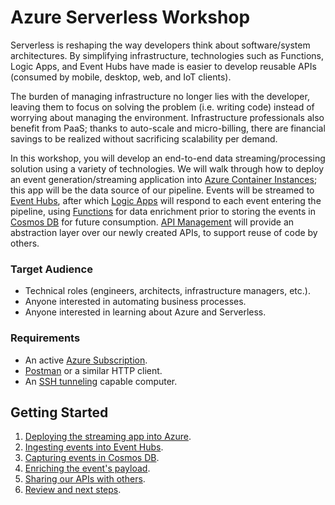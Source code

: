 # Azure Serverless Workshop

Serverless is reshaping the way developers think about software/system architectures. By simplifying infrastructure, technologies such as Functions, Logic Apps, and Event Hubs have made is easier to develop reusable APIs (consumed by mobile, desktop, web, and IoT clients).

The burden of managing infrastructure no longer lies with the developer, leaving them to focus on solving the problem (i.e. writing code) instead of worrying about managing the environment. Infrastructure professionals also benefit from PaaS; thanks to auto-scale and micro-billing, there are financial savings to be realized without sacrificing scalability per demand.

In this workshop, you will develop an end-to-end data streaming/processing solution using a variety of technologies. We will walk through how to deploy an event generation/streaming application into [Azure Container Instances](https://azure.microsoft.com/en-us/services/container-instances/); this app will be the data source of our pipeline. Events will be streamed to [Event Hubs](https://azure.microsoft.com/en-us/services/event-hubs/), after which [Logic Apps](https://azure.microsoft.com/en-us/services/logic-apps/) will respond to each event entering the pipeline, using [Functions](https://azure.microsoft.com/en-us/services/functions/) for data enrichment prior to storing the events in [Cosmos DB](https://azure.microsoft.com/en-us/services/cosmos-db/) for future consumption. [API Management](https://azure.microsoft.com/en-us/services/api-management/) will provide an abstraction layer over our newly created APIs, to support reuse of code by others.

### Target Audience
* Technical roles (engineers, architects, infrastructure managers, etc.).
* Anyone interested in automating business processes.
* Anyone interested in learning about Azure and Serverless.

### Requirements
* An active [Azure Subscription](https://azure.microsoft.com/en-us/free/).
* [Postman](https://www.getpostman.com) or a similar HTTP client.
* An [SSH tunneling](https://www.ssh.com/ssh/tunneling/) capable computer.

## Getting Started
1. [Deploying the streaming app into Azure](ACI.md).
1. [Ingesting events into Event Hubs](EventHubs.md).
1. [Capturing events in Cosmos DB](LogicApps.md).
1. [Enriching the event's payload](Functions.md).
1. [Sharing our APIs with others](APIM.md).
1. [Review and next steps](Review.md).
